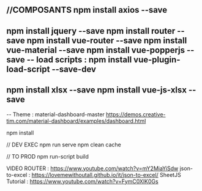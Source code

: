 //COMPOSANTS
npm install axios --save
-
npm install jquery --save 
npm install router --save
npm install vue-router --save
npm install vue-material --save
npm install vue-popperjs --save
-- load scripts : 
npm install vue-plugin-load-script --save-dev 
-
npm install xlsx --save 
npm install vue-js-xlsx --save
-

-- Theme : material-dashboard-master
https://demos.creative-tim.com/material-dashboard/examples/dashboard.html

npm install

// DEV EXEC
npm run serve
npm clean cache

// TO PROD
npm run-script build

VIDEO
ROUTER : https://www.youtube.com/watch?v=mY2MiaYiSdw
json-to-excel : https://lovemewithoutall.github.io/it/json-to-excel/
SheetJS Tutorial : https://www.youtube.com/watch?v=FymC0XlK0Gs
